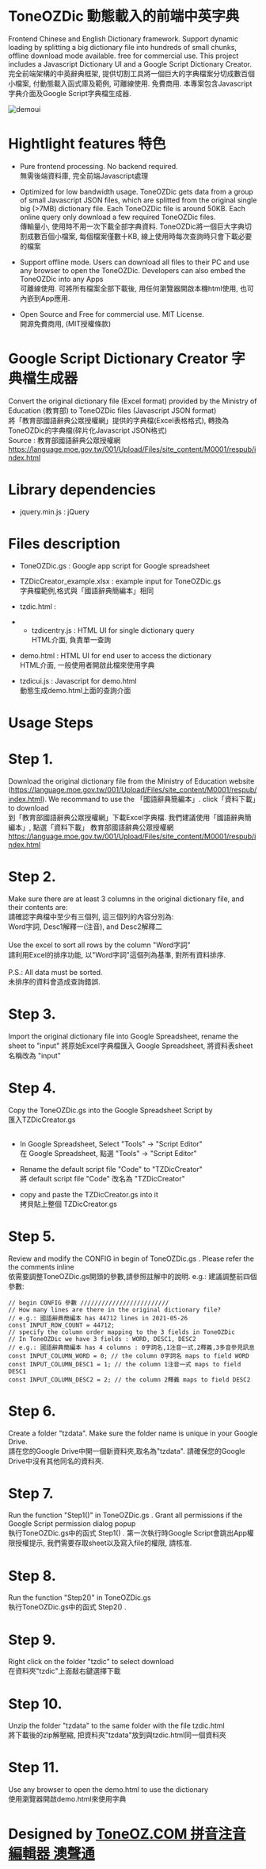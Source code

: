 # ToneOZDic 動態載入的前端中英字典
Frontend Chinese and English Dictionary framework. Support dynamic loading by splitting a big dictionary file into hundreds of small chunks, offline download mode available. free for commercial use. This project includes a Javascript Dictionary UI and a Google Script Dictionary Creator.<br>
完全前端架構的中英辭典框架, 提供切割工具將一個巨大的字典檔案分切成數百個小檔案, 付動態載入函式庫及範例, 可離線使用. 免費商用. 本專案包含Javascript字典介面及Google Script字典檔生成器.

![demoui](https://user-images.githubusercontent.com/14179988/119607032-00278200-be37-11eb-8474-f838e2c60280.JPG)

# Hightlight features 特色
- Pure frontend processing. No backend required.<br>
無需後端資料庫, 完全前端Javascript處理

- Optimized for low bandwidth usage. ToneOZDic gets data from a group of small Javascript JSON files, which are splitted from the original single big (>7MB) dictionary file. Each ToneOZDic file is around 50KB. Each online query only download a few required ToneOZDic files.<br>
傳輸量小, 使用時不用一次下載全部字典資料. ToneOZDic將一個巨大字典切割成數百個小檔案, 每個檔案僅數十KB, 線上使用時每次查詢時只會下載必要的檔案

- Support offline mode. Users can download all files to their PC and use any browser to open the ToneOZDic. Developers can also embed the ToneOZDic into any Apps <br>
可離線使用. 可將所有檔案全部下載後, 用任何瀏覽器開啟本機html使用, 也可內嵌到App應用.

- Open Source and Free for commercial use. MIT License.<br>
開源免費商用, (MIT授權條款)

# Google Script Dictionary Creator 字典檔生成器	
Convert the original dictionary file (Excel format) provided by the Ministry of Education (教育部) to ToneOZDic files (Javascript JSON format)<br>
將「教育部國語辭典公眾授權網」提供的字典檔(Excel表格格式), 轉換為ToneOZDic的字典檔(碎片化Javascript JSON格式)<br>
Source : 教育部國語辭典公眾授權網
https://language.moe.gov.tw/001/Upload/Files/site_content/M0001/respub/index.html
			
# Library dependencies
- jquery.min.js : jQuery
			
# Files description	
- ToneOZDic.gs : Google app script for Google spreadsheet

- TZDicCreator_example.xlsx : example input for ToneOZDic.gs<br>
字典檔範例,格式與「國語辭典簡編本」相同

- tzdic.html : 
- - tzdicentry.js : HTML UI for single dictionary query<br>
HTML介面, 負責單一查詢

- demo.html : HTML UI for end user to access the dictionary<br>
HTML介面, 一般使用者開啟此檔來使用字典

- tzdicui.js : Javascript for demo.html<br>
動態生成demo.html上面的查詢介面

			
# Usage Steps			
# Step 1.
Download the original dictionary file from  the Ministry of Education website (https://language.moe.gov.tw/001/Upload/Files/site_content/M0001/respub/index.html). We recommand to use the 「國語辭典簡編本」. click「資料下載」to download	
到「教育部國語辭典公眾授權網」下載Excel字典檔. 我們建議使用「國語辭典簡編本」, 點選「資料下載」
教育部國語辭典公眾授權網
https://language.moe.gov.tw/001/Upload/Files/site_content/M0001/respub/index.html
		
# Step 2.
Make sure there are at least 3 columns in the original dictionary file, and their contents are:<br>
請確認字典檔中至少有三個列, 這三個列的內容分別為:<br>
Word字詞, Desc1解釋一(注音), and Desc2解釋二<br>
<br>
Use the excel to sort all rows by the column "Word字詞"<br>
請利用Excel的排序功能, 以"Word字詞"這個列為基準, 對所有資料排序.<br>
<br>
P.S.: All data must be sorted.<br>
未排序的資料會造成查詢錯誤.
		
# Step 3.
Import the original dictionary file into Google Spreadsheet, rename the sheet to "input"
將原始Excel字典檔匯入 Google Spreadsheet, 將資料表sheet 名稱改為 "input"	
			
# Step 4.
Copy the ToneOZDic.gs into the Google Spreadsheet Script by <br>
匯入TZDicCreator.gs<br><br>

- In Google Spreadsheet, Select "Tools" -> "Script Editor"<br>
在 Google Spreadsheet, 點選 "Tools" -> "Script Editor"

- Rename the default script file "Code" to "TZDicCreator"<br>
將 default script file "Code" 改名為 "TZDicCreator"

- copy and paste the TZDicCreator.gs into it<br>
拷貝貼上整個 TZDicCreator.gs
			
# Step 5.
Review and modify the CONFIG in begin of ToneOZDic.gs . Please refer the the comments inline<br>
依需要調整ToneOZDic.gs開頭的參數,請參照註解中的說明. e.g.: 建議調整前四個參數:

	// begin CONFIG 參數 /////////////////////////
	// How many lines are there in the original dictionary file?
	// e.g.: 國語辭典簡編本 has 44712 lines in 2021-05-26
	const INPUT_ROW_COUNT = 44712;
	// specify the column order mapping to the 3 fields in ToneOZDic
	// In ToneOZDic we have 3 fields : WORD, DESC1, DESC2
	// e.g.: 國語辭典簡編本 has 4 columns : 0字詞名,1注音一式,2釋義,3多音參見訊息
	const INPUT_COLUMN_WORD = 0; // the column 0字詞名 maps to field WORD
	const INPUT_COLUMN_DESC1 = 1; // the column 1注音一式 maps to field DESC1
	const INPUT_COLUMN_DESC2 = 2; // the column 2釋義 maps to field DESC2
	
			
# Step 6.
Create a folder "tzdata". Make sure the folder name is unique in your Google Drive.<br>
請在您的Google Drive中開一個新資料夾,取名為"tzdata". 請確保您的Google Drive中沒有其他同名的資料夾.	
			
# Step 7.
Run the function "Step1()" in ToneOZDic.gs . Grant all permissions if the Google Script permission dialog popup<br>
執行ToneOZDic.gs中的函式 Step1() . 第一次執行時Google Script會跳出App權限授權提示, 我們需要存取sheet以及寫入file的權限, 請核准.	
			
# Step 8.
Run the function "Step2()" in ToneOZDic.gs <br>
執行ToneOZDic.gs中的函式 Step2() . 	
			
# Step 9.
Right click on the folder "tzdic" to select download<br>
在資料夾"tzdic"上面敲右鍵選擇下載	
			
# Step 10.
Unzip the folder "tzdata" to the same folder with the file tzdic.html<br>
將下載後的zip解壓縮, 把資料夾"tzdata"放到與tzdic.html同一個資料夾	
			
# Step 11.
Use any browser to open the demo.html to use the dictionary<br>
使用瀏覽器開啟demo.html來使用字典

# Designed by <a href="https://toneoz.com">ToneOZ.COM 拼音注音編輯器 澳聲通</a>


